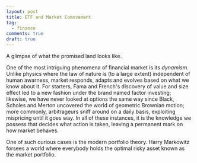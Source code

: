 ```yaml
---
layout: post
title: ETF and Market Comovement
tag:
  - finance
comments: true
draft: true
---
```


A glimpse of what the promised land looks like.

One of the most intriguing phenomena of financial market is its _dynamism_. Unlike physics where the law of nature is (to a large extent) independent of human awarness, market responds, adapts and evolves based on what we know about it. For starters, Fama and French's discovery of value and size effect led to a new fashion under the brand named factor investing; likewise, we have never looked at options the same way since Black, Scholes and Merton uncovered the world of geometric Brownian motion; more commonly, arbitrageurs sniff around on a daily basis, exploiting mispricing until it goes way. In all of these instances, it is the knowledge we possess that decides what action is taken, leaving a permanent mark on how market behaves.

One of such curious cases is the modern portfolio theory. Harry Markowitz forsees a world where everybody holds the optimal risky asset known as the market portfolio.
